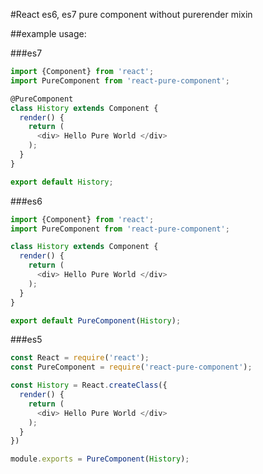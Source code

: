 #React es6, es7 pure component without purerender mixin

##example usage:

###es7
```js
import {Component} from 'react';
import PureComponent from 'react-pure-component';

@PureComponent
class History extends Component {
  render() {
    return (
      <div> Hello Pure World </div>
    );
  }
}

export default History;
```

###es6
```js
import {Component} from 'react';
import PureComponent from 'react-pure-component';

class History extends Component {
  render() {
    return (
      <div> Hello Pure World </div>
    );
  }
}

export default PureComponent(History);
```

###es5
```js
const React = require('react');
const PureComponent = require('react-pure-component');

const History = React.createClass({
  render() {
    return (
      <div> Hello Pure World </div>
    );
  }
})

module.exports = PureComponent(History);
```
